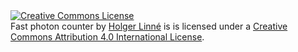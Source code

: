 <a rel="license" href="http://creativecommons.org/licenses/by/4.0/">
<img alt="Creative Commons License" style="border-width:0" src="https://i.creativecommons.org/l/by/4.0/88x31.png" /></a>
<br /><span xmlns:dct="http://purl.org/dc/terms/" property="dct:title">Fast photon counter</span> 
by <a xmlns:cc="http://creativecommons.org/ns#" href="https://github.com/HolgerLinne/counter" 
property="cc:attributionName" rel="cc:attributionURL">Holger Linné</a> is is licensed under a 
<a rel="license" href="http://creativecommons.org/licenses/by/4.0/">
Creative Commons Attribution 4.0 International License</a>.

